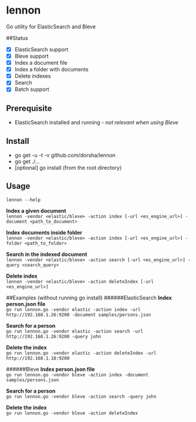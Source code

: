 # lennon
Go utility for ElasticSearch and Bleve

##Status
- [x] ElasticSearch support
- [x] Bleve support
- [x] Index a document file
- [x] Index a folder with documents
- [x] Delete indexes
- [x] Search
- [x] Batch support

## Prerequisite
* ElasticSearch installed and running - *not relevant when using Bleve*

## Install
* go get -u -t -v github.com/dorsha/lennon
* go get ./...
* [optional] go install (from the root directory)

## Usage
```lennon --help ```  

**Index a given document**  
```lennon -vendor <elastic/bleve> -action index [-url <es_engine_url>] -document <path_to_document> ```

**Index documents inside folder**  
```lennon -vendor <elastic/bleve> -action index [-url <es_engine_url>] -folder <path_to_folder> ```

**Search in the indexed document**  
```lennon -vendor <elastic/bleve> -action search [-url <es_engine_url>] -query <search_query> ```  

**Delete index**  
```lennon -vendor <elastic/bleve> -action deleteIndex [-url <es_engine_url>] ```  

##Examples (without running go install)
######ElasticSearch
**Index person.json file**  
```go run lennon.go -vendor elastic -action index -url http://192.168.1.26:9200 -document samples/persons.json ``` 

**Search for a person**  
```go run lennon.go -vendor elastic -action search -url http://192.168.1.26:9200 -query john ```

**Delete the index**  
```go run lennon.go -vendor elastic -action deleteIndex -url http://192.168.1.18:9200 ```

######Bleve
**Index person.json file**  
```go run lennon.go -vendor bleve -action index -document samples/persons.json ``` 

**Search for a person**  
```go run lennon.go -vendor bleve -action search -query john ```

**Delete the index**  
```go run lennon.go -vendor bleve -action deleteIndex ```
